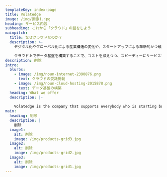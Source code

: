 ```yaml
---
templateKey: index-page
title: Volatedge
image: /img/画像1.jpg
heading: サービス内容
subheading: これから「クラウド」の話をしよう
mainpitch:
  title: なぜクラウドなのか？
  description: >-
    デジタル化やグローバル化による産業構造の変化や、スタートアップによる革新的かつ破壊的な新ビジネスの台頭といったビジネス環境の急激な変化から、企業にはこれまで以上にスピードが求められています。

    クラウド上でデータ基盤を構築することで、コストを抑えつつ、スピーディーにサービスをスケールすることができます。
description: 削除
intro:
  blurbs:
    - image: /img/noun-internet-2390876.png
      text: クラウドの受託開発
    - image: /img/noun-cloud-hosting-2015878.png
      text: データ基盤の構築
  heading: What we offer
  description: |-
    
    Volatedge is the company that supports everybody who is starting business.
main:
  heading: 削除
  description: |
    削除
  image1:
    alt: 削除
    image: /img/products-grid3.jpg
  image2:
    alt: 削除
    image: /img/products-grid2.jpg
  image3:
    alt: 削除
    image: /img/products-grid1.jpg
---
```

